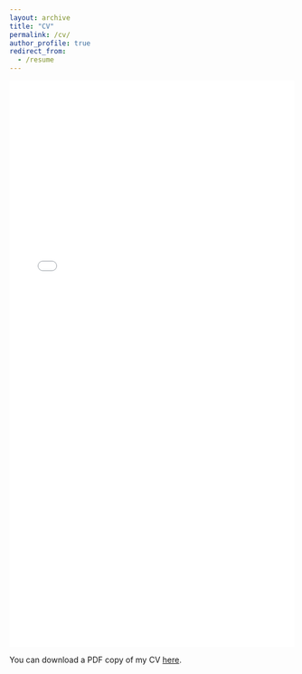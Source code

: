 ```yaml
---
layout: archive
title: "CV"
permalink: /cv/
author_profile: true
redirect_from:
  - /resume
---
```


<iframe src="/files/FulongCV.pdf" width="100%" height="1000" frameborder="no" border="0" marginwidth="0" marginheight="0"></iframe>

You can download a PDF copy of my CV [here](/files/FulongCV.pdf).
